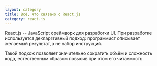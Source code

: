 ```yaml
---
layout: category
title: Всё, что связано с React.js
category: react.js
---
```

React.js -- JavaScript фреймворк для разработки UI. При разработке используется декларативный подход: программист описывает желаемый результат, а не набор инструкций.

Такой подхож позволяет значительно сократить объём и сложность кода, естественным образом повысив при этом его читаемость.